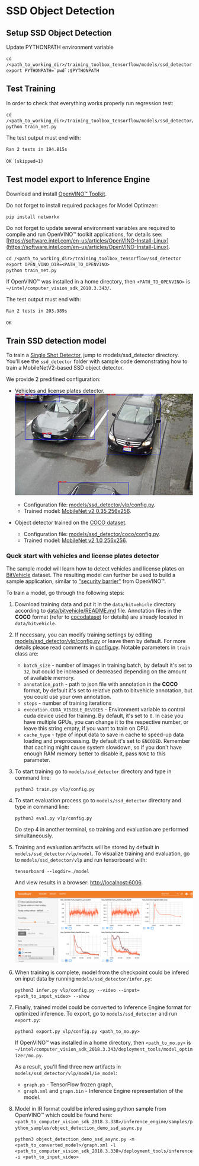 # SSD Object Detection

## Setup SSD Object Detection

Update PYTHONPATH environment variable

```
cd /<path_to_working_dir>/training_toolbox_tensorflow/models/ssd_detector
export PYTHONPATH=`pwd`:$PYTHONPATH
```

## Test Training

In order to check that everything works properly run regression test:

```
cd /<path_to_working_dir>/training_toolbox_tensorflow/models/ssd_detector/regression_test
python train_net.py
```

The test output must end with:

```
Ran 2 tests in 194.815s

OK (skipped=1)
```

## Test model export to **Inference Engine**

Download and install [OpenVINO™ Toolkit](https://software.intel.com/en-us/openvino-toolkit).

Do not forget to install required packages for Model Optimzer:

```
pip install networkx
```

Do not forget to update several environment variables are required to compile and run OpenVINO™ toolkit applications,
for details see: [https://software.intel.com/en-us/articles/OpenVINO-Install-Linux](https://software.intel.com/en-us/articles/OpenVINO-Install-Linux).

```
cd /<path_to_working_dir>/training_toolbox_tensorflow/ssd_detector
export OPEN_VINO_DIR=<PATH_TO_OPENVINO>
python train_net.py
```

If OpenVINO™ was installed in a home directory, then `<PATH_TO_OPENVINO>` is `~/intel/computer_vision_sdk_2018.3.343/`.

The test output must end with:

```
Ran 2 tests in 203.989s

OK
```

## Train SSD detection model

To train a [Single Shot Detector](https://arxiv.org/abs/1512.02325), jump to
models/ssd_detector directory. You'll see the `ssd_detector` folder with sample code
demonstrating how to train a MobileNetV2-based SSD object detector.

We provide 2 predifined configuration:
* Vehicles and license plates detector.
  ![VLP detection](vlp/docs/sample.jpg "Example of VLP detector inference")

  - Configuration file: [models/ssd_detector/vlp/config.py](vlp/config.py).
  - Trained model: [MobileNet v2 0.35 256x256](https://download.01.org/openvinotoolkit/training_toolbox_tensorflow/models/ssd_detector/vlp/0123_ssd_mobilenet_v2_0.35_barrier_256x256.zip).

* Object detector trained on the [COCO dataset](../../data/coco/README.md).
  - Configuration file: [models/ssd_detector/coco/config.py](coco/config.py).
  - Trained model: [MobileNet v2 1.0 256x256](https://download.01.org/openvinotoolkit/training_toolbox_tensorflow/models/ssd_detector/coco/0122_ssd_mobilenet_v2_1.0_coco_256x256.zip).

### Quck start with vehicles and license plates detector

The sample model will learn how to detect vehicles and license plates on
[BitVehicle](http://iitlab.bit.edu.cn/mcislab/vehicledb/) dataset. The resulting
model can further be used to build a sample application, similar to ["security
barrier"](https://software.intel.com/en-us/articles/OpenVINO-IE-Samples#security-barrier-camera)
from OpenVINO™.

To train a model, go through the following steps:

1. Download training data and put it in the `data/bitvehicle` directory
    according to [data/bitvehicle/README.md](../../data/bitvehicle/README.md)
    file. Annotation files in the **COCO** format (refer to
    [cocodataset](http://cocodataset.org/#format-data) for details) are already
    located in `data/bitvehicle`.

2. If necessary, you can modify training settings by editing
    [models/ssd_detector/vlp/config.py](vlp/config.py) or leave them by
    default. For more details please read comments in
    [config.py](vlp/config.py). Notable parameters in `train`
    class are:
     * `batch_size` - number of images in training batch, by default it's set to
       `32`, but could be increased or decreased depending on the amount of
       available memory.
     * `annotation_path` - path to json file with annotation in the **COCO** format,
       by default it's set to relative path to bitvehicle annotation, but you
       could use your own annotation.
     * `steps` - number of training iterations
     * `execution.CUDA_VISIBLE_DEVICES` - Environment variable to control cuda
       device used for training. By default, it's set to `0`. In case you have
       multiple GPUs, you can change it to the respective number, or leave this
       string empty, if you want to train on CPU.
     * `cache_type` - type of input data to save in cache to speed-up data
       loading and preprocessing. By default it's set to `ENCODED`.
       Remember that caching might cause system slowdown, so if you don't have
       enough RAM memory better to disable it, pass `NONE` to this parameter.

3. To start training go to `models/ssd_detector` directory and type in command line:

    ```
    python3 train.py vlp/config.py
    ```

4. To start evaluation process go to `models/ssd_detector` directory and type
    in command line:

    ```
    python3 eval.py vlp/config.py
    ```

    Do step 4 in another terminal, so training and evaluation are performed simultaneously.

5. Training and evaluation artifacts will be stored by default in
    `models/ssd_detector/vlp/model`.  To visualize training and evaluation, go to
    `models/ssd_detector/vlp` and run tensorboard with:

    ```
    tensorboard --logdir=./model
    ```

    And view results in a browser: [http://localhost:6006](http://localhost:6006).

    ![BitVehicle TensorBoard](vlp/docs/tensorboard.png "TensorBoard for BitVehicle training")

6. When training is complete, model from the checkpoint could be infered on
    input data by running `models/ssd_detector/infer.py`:

    ```
    python3 infer.py vlp/config.py --video --input=<path_to_input_video> --show
    ```

7. Finally, trained model could be converted to Inference Engine format for
    optimized inference. To export, go to `models/ssd_detector` and run
    `export.py`:

    ```
    python3 export.py vlp/config.py <path_to_mo.py>
    ```

    If OpenVINO™ was installed in a home directory, then `<path_to_mo.py>` is `~/intel/computer_vision_sdk_2018.3.343/deployment_tools/model_optimizer/mo.py`.

    As a result, you'll find three new artifacts in
    `models/ssd_detector/vlp/model/ie_model`:
     - `graph.pb` - TensorFlow frozen graph,
     - `graph.xml` and `grapn.bin` - Inference Engine representation of the
    model.

8. Model in IR format could be infered using python sample from OpenVINO™ which
   could be found here: `<path_to_computer_vision_sdk_2018.3.338>/inference_engine/samples/python_samples/object_detection_demo_ssd_async.py`

    ```
    python3 object_detection_demo_ssd_async.py -m <path_to_converted_model>/graph.xml -l <path_to_computer_vision_sdk_2018.3.338>/deployment_tools/inference_engine/lib/ubuntu_16.04/intel64/libcpu_extension_avx2.so -i <path_to_input_video>
    ```
